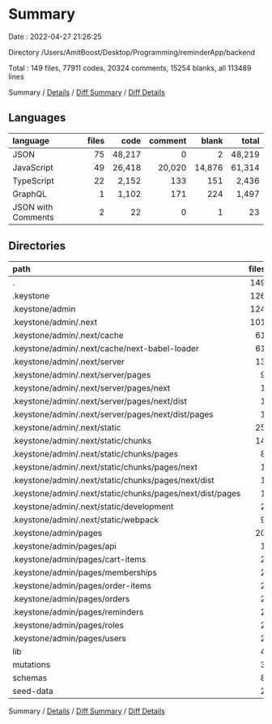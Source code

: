 # Summary

Date : 2022-04-27 21:26:25

Directory /Users/AmitBoost/Desktop/Programming/reminderApp/backend

Total : 149 files,  77911 codes, 20324 comments, 15254 blanks, all 113489 lines

Summary / [Details](details.md) / [Diff Summary](diff.md) / [Diff Details](diff-details.md)

## Languages
| language | files | code | comment | blank | total |
| :--- | ---: | ---: | ---: | ---: | ---: |
| JSON | 75 | 48,217 | 0 | 2 | 48,219 |
| JavaScript | 49 | 26,418 | 20,020 | 14,876 | 61,314 |
| TypeScript | 22 | 2,152 | 133 | 151 | 2,436 |
| GraphQL | 1 | 1,102 | 171 | 224 | 1,497 |
| JSON with Comments | 2 | 22 | 0 | 1 | 23 |

## Directories
| path | files | code | comment | blank | total |
| :--- | ---: | ---: | ---: | ---: | ---: |
| . | 149 | 77,911 | 20,324 | 15,254 | 113,489 |
| .keystone | 126 | 28,768 | 20,193 | 15,186 | 64,147 |
| .keystone/admin | 124 | 26,563 | 20,022 | 14,878 | 61,463 |
| .keystone/admin/.next | 101 | 26,183 | 20,018 | 14,814 | 61,015 |
| .keystone/admin/.next/cache | 61 | 61 | 0 | 0 | 61 |
| .keystone/admin/.next/cache/next-babel-loader | 61 | 61 | 0 | 0 | 61 |
| .keystone/admin/.next/server | 13 | 1,260 | 548 | 286 | 2,094 |
| .keystone/admin/.next/server/pages | 9 | 1,086 | 505 | 276 | 1,867 |
| .keystone/admin/.next/server/pages/next | 1 | 95 | 33 | 13 | 141 |
| .keystone/admin/.next/server/pages/next/dist | 1 | 95 | 33 | 13 | 141 |
| .keystone/admin/.next/server/pages/next/dist/pages | 1 | 95 | 33 | 13 | 141 |
| .keystone/admin/.next/static | 25 | 24,815 | 19,470 | 14,528 | 58,813 |
| .keystone/admin/.next/static/chunks | 14 | 24,804 | 19,470 | 14,528 | 58,802 |
| .keystone/admin/.next/static/chunks/pages | 8 | 22,681 | 18,404 | 13,791 | 54,876 |
| .keystone/admin/.next/static/chunks/pages/next | 1 | 130 | 116 | 88 | 334 |
| .keystone/admin/.next/static/chunks/pages/next/dist | 1 | 130 | 116 | 88 | 334 |
| .keystone/admin/.next/static/chunks/pages/next/dist/pages | 1 | 130 | 116 | 88 | 334 |
| .keystone/admin/.next/static/development | 2 | 2 | 0 | 0 | 2 |
| .keystone/admin/.next/static/webpack | 9 | 9 | 0 | 0 | 9 |
| .keystone/admin/pages | 20 | 358 | 0 | 61 | 419 |
| .keystone/admin/pages/api | 1 | 4 | 0 | 1 | 5 |
| .keystone/admin/pages/cart-items | 2 | 10 | 0 | 6 | 16 |
| .keystone/admin/pages/memberships | 2 | 10 | 0 | 6 | 16 |
| .keystone/admin/pages/order-items | 2 | 10 | 0 | 6 | 16 |
| .keystone/admin/pages/orders | 2 | 10 | 0 | 6 | 16 |
| .keystone/admin/pages/reminders | 2 | 10 | 0 | 6 | 16 |
| .keystone/admin/pages/roles | 2 | 10 | 0 | 6 | 16 |
| .keystone/admin/pages/users | 2 | 10 | 0 | 6 | 16 |
| lib | 4 | 60 | 2 | 12 | 74 |
| mutations | 3 | 147 | 18 | 11 | 176 |
| schemas | 8 | 270 | 10 | 18 | 298 |
| seed-data | 2 | 421 | 74 | 5 | 500 |

Summary / [Details](details.md) / [Diff Summary](diff.md) / [Diff Details](diff-details.md)